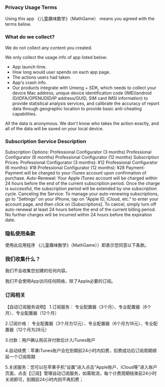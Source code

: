 ### Privacy Usage Terms

Using this app 《儿童趣味数学》（MathGame） means you agreed with the terms below.

### What do we collect?

We do not collect any content you created.

We only collect the usage info of app listed below:

- App launch time.
- How long would user spends on each app page.
- The actions users had taken.
- App's crash info.
- Our products integrate with Umeng + SDK, which needs to collect your device Mac address, unique device identification code (IMEI/android ID/IDFA/OPENUDID/IP address/GUID, SIM card IMSI information) to provide statistical analysis services, and calibrate the accuracy of report data through geographic location to provide basic anti-cheating capabilities.

All the data is anonymous. We don't know who takes the action exactly, and all of the data will be saved on your local device.

### Subscription Service Description

Subscription Options:
Professional Configurator (3 months)
Professional Configurator (6 months)
Professional Configurator (12 months)
Subscription Prices:
Professional Configurator (3 months): ¥12
Professional Configurator (6 months): ¥18
Professional Configurator (12 months): ¥28
Payment:
Payment will be charged to your iTunes account upon confirmation of purchase.
Auto-Renewal:
Your Apple iTunes account will be charged within 24 hours before the end of the current subscription period. Once the charge is successful, the subscription period will be extended by one subscription cycle.
Canceling the Service:
To manage your auto-renewing subscriptions, go to "Settings" on your iPhone, tap on "Apple ID, iCloud, etc." to enter your account page, and then click on [Subscriptions]. To cancel, simply turn off auto-renewal at least 24 hours before the end of the current billing period. No further charges will be incurred within 24 hours before the expiration date.

### 隐私使用条款

使用此应用程序 《儿童趣味数学》（MathGame））即表示您同意以下条款。

### 我们收集什么？

我们不会收集您创建的任何内容。

我们不会使用App访问任何网络，除了Apple必要的订阅。

### 订阅相关

【自动订阅服务说明】
1.订阅服务：
专业配置器（3个月）、专业配置器（6个月）、专业配置器（12个月）

2.订阅价格：
专业配置器（3个月为12元）、专业配置器（6个月为18元）、专业配置器（12个月为28元）

3.付款：用户确认购买并付款后计入iTunes账户

4.自动续费：苹果iTunes账户会在到期前24小时内扣费，扣费成功后订阅周期顺延一个订阅周期

5.关闭服务：您可以在苹果手机“设置”进入点击“Apple账户、iCloud等”进入账户页面，点击【订阅】管理自动订阅服务，如需取消，每个计费周期结束前24小时关闭即可，到期前24小时内则不再扣费；

